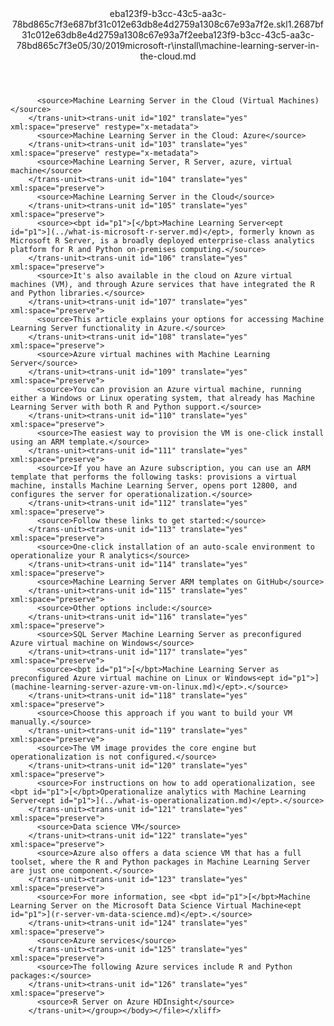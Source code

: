 <?xml version="1.0"?><xliff version="1.2" xmlns="urn:oasis:names:tc:xliff:document:1.2" xmlns:xsi="http://www.w3.org/2001/XMLSchema-instance" xsi:schemaLocation="urn:oasis:names:tc:xliff:document:1.2 xliff-core-1.2-transitional.xsd"><file datatype="xml" original="machine-learning-server-in-the-cloud.md" source-language="en-US" target-language="en-US"><header><tool tool-id="mdxliff" tool-name="mdxliff" tool-version="1.0-8ab897d" tool-company="Microsoft" /><xliffext:skl_file_name xmlns:xliffext="urn:microsoft:content:schema:xliffextensions">eba123f9-b3cc-43c5-aa3c-78bd865c7f3e687bf31c012e63db8e4d2759a1308c67e93a7f2e.skl</xliffext:skl_file_name><xliffext:version xmlns:xliffext="urn:microsoft:content:schema:xliffextensions">1.2</xliffext:version><xliffext:ms.openlocfilehash xmlns:xliffext="urn:microsoft:content:schema:xliffextensions">687bf31c012e63db8e4d2759a1308c67e93a7f2e</xliffext:ms.openlocfilehash><xliffext:ms.sourcegitcommit xmlns:xliffext="urn:microsoft:content:schema:xliffextensions">eba123f9-b3cc-43c5-aa3c-78bd865c7f3e</xliffext:ms.sourcegitcommit><xliffext:ms.lasthandoff xmlns:xliffext="urn:microsoft:content:schema:xliffextensions">05/30/2019</xliffext:ms.lasthandoff><xliffext:ms.openlocfilepath xmlns:xliffext="urn:microsoft:content:schema:xliffextensions">microsoft-r\install\machine-learning-server-in-the-cloud.md</xliffext:ms.openlocfilepath></header><body><group id="content" extype="content"><trans-unit id="101" translate="yes" xml:space="preserve" restype="x-metadata">
          <source>Machine Learning Server in the Cloud (Virtual Machines)</source>
        </trans-unit><trans-unit id="102" translate="yes" xml:space="preserve" restype="x-metadata">
          <source>Machine Learning Server in the Cloud: Azure</source>
        </trans-unit><trans-unit id="103" translate="yes" xml:space="preserve" restype="x-metadata">
          <source>Machine Learning Server, R Server, azure, virtual machine</source>
        </trans-unit><trans-unit id="104" translate="yes" xml:space="preserve">
          <source>Machine Learning Server in the Cloud</source>
        </trans-unit><trans-unit id="105" translate="yes" xml:space="preserve">
          <source><bpt id="p1">[</bpt>Machine Learning Server<ept id="p1">](../what-is-microsoft-r-server.md)</ept>, formerly known as Microsoft R Server, is a broadly deployed enterprise-class analytics platform for R and Python on-premises computing.</source>
        </trans-unit><trans-unit id="106" translate="yes" xml:space="preserve">
          <source>It's also available in the cloud on Azure virtual machines (VM), and through Azure services that have integrated the R and Python libraries.</source>
        </trans-unit><trans-unit id="107" translate="yes" xml:space="preserve">
          <source>This article explains your options for accessing Machine Learning Server functionality in Azure.</source>
        </trans-unit><trans-unit id="108" translate="yes" xml:space="preserve">
          <source>Azure virtual machines with Machine Learning Server</source>
        </trans-unit><trans-unit id="109" translate="yes" xml:space="preserve">
          <source>You can provision an Azure virtual machine, running either a Windows or Linux operating system, that already has Machine Learning Server with both R and Python support.</source>
        </trans-unit><trans-unit id="110" translate="yes" xml:space="preserve">
          <source>The easiest way to provision the VM is one-click install using an ARM template.</source>
        </trans-unit><trans-unit id="111" translate="yes" xml:space="preserve">
          <source>If you have an Azure subscription, you can use an ARM template that performs the following tasks: provisions a virtual machine, installs Machine Learning Server, opens port 12800, and configures the server for operationalization.</source>
        </trans-unit><trans-unit id="112" translate="yes" xml:space="preserve">
          <source>Follow these links to get started:</source>
        </trans-unit><trans-unit id="113" translate="yes" xml:space="preserve">
          <source>One-click installation of an auto-scale environment to operationalize your R analytics</source>
        </trans-unit><trans-unit id="114" translate="yes" xml:space="preserve">
          <source>Machine Learning Server ARM templates on GitHub</source>
        </trans-unit><trans-unit id="115" translate="yes" xml:space="preserve">
          <source>Other options include:</source>
        </trans-unit><trans-unit id="116" translate="yes" xml:space="preserve">
          <source>SQL Server Machine Learning Server as preconfigured Azure virtual machine on Windows</source>
        </trans-unit><trans-unit id="117" translate="yes" xml:space="preserve">
          <source><bpt id="p1">[</bpt>Machine Learning Server as preconfigured Azure virtual machine on Linux or Windows<ept id="p1">](machine-learning-server-azure-vm-on-linux.md)</ept>.</source>
        </trans-unit><trans-unit id="118" translate="yes" xml:space="preserve">
          <source>Choose this approach if you want to build your VM manually.</source>
        </trans-unit><trans-unit id="119" translate="yes" xml:space="preserve">
          <source>The VM image provides the core engine but operationalization is not configured.</source>
        </trans-unit><trans-unit id="120" translate="yes" xml:space="preserve">
          <source>For instructions on how to add operationalization, see <bpt id="p1">[</bpt>Operationalize analytics with Machine Learning Server<ept id="p1">](../what-is-operationalization.md)</ept>.</source>
        </trans-unit><trans-unit id="121" translate="yes" xml:space="preserve">
          <source>Data science VM</source>
        </trans-unit><trans-unit id="122" translate="yes" xml:space="preserve">
          <source>Azure also offers a data science VM that has a full toolset, where the R and Python packages in Machine Learning Server are just one component.</source>
        </trans-unit><trans-unit id="123" translate="yes" xml:space="preserve">
          <source>For more information, see <bpt id="p1">[</bpt>Machine Learning Server on the Microsoft Data Science Virtual Machine<ept id="p1">](r-server-vm-data-science.md)</ept>.</source>
        </trans-unit><trans-unit id="124" translate="yes" xml:space="preserve">
          <source>Azure services</source>
        </trans-unit><trans-unit id="125" translate="yes" xml:space="preserve">
          <source>The following Azure services include R and Python packages:</source>
        </trans-unit><trans-unit id="126" translate="yes" xml:space="preserve">
          <source>R Server on Azure HDInsight</source>
        </trans-unit></group></body></file></xliff>
